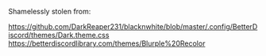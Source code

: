 Shamelessly stolen from:

https://github.com/DarkReaper231/blacknwhite/blob/master/.config/BetterDiscord/themes/Dark.theme.css
https://betterdiscordlibrary.com/themes/Blurple%20Recolor
